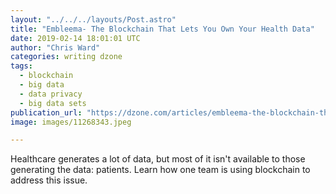 ```yaml
---
layout: "../../../layouts/Post.astro"
title: "Embleema- The Blockchain That Lets You Own Your Health Data"
date: 2019-02-14 18:01:01 UTC
author: "Chris Ward"
categories: writing dzone
tags:
  - blockchain
  - big data
  - data privacy
  - big data sets
publication_url: "https://dzone.com/articles/embleema-the-blockchain-that-lets-you-own-your-hea"
image: images/11268343.jpeg

---
```

Healthcare generates a lot of data, but most of it isn't available to those generating the data: patients. Learn how one team is using blockchain to address this issue.

